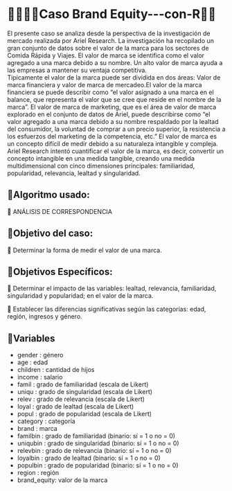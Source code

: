 # 👨‍💻📢💸Caso Brand Equity---con-R📢💸

El presente caso se analiza desde la perspectiva de la investigación de mercado realizada por Ariel Research. 
La investigación ha recopilado un gran conjunto de datos sobre el valor de la marca para los sectores de 
Comida Rápida y Viajes. El valor de marca se identifica como el valor agregado a una marca debido a su nombre. 
Un alto valor de marca ayuda a las empresas a mantener su ventaja competitiva.  
Tipicamente el valor de la marca puede ser dividida en dos áreas: Valor de marca financiera y valor de marca 
de mercadeo.El valor de la marca financiera se puede describir como “el valor asignado a una marca en el balance,
que representa el valor que se cree que reside en el nombre de la marca”. El valor de marca de marketing, que es
el área de valor de marca explorado en el conjunto de datos de Ariel, puede describirse como “el valor agregado
a una marca debido a su nombre respaldado por la lealtad del consumidor, la voluntad de comprar a un precio
superior, la resistencia a los esfuerzos del marketing de la competencia, etc.”  El valor de marca es un concepto
difícil de medir debido a su naturaleza intangible y compleja. Ariel Research intentó cuantificar el valor de la
marca, es decir, convertir un concepto intangible en una medida tangible, creando una medida multidimensional con
cinco dimensiones principales: familiaridad, popularidad, relevancia, lealtad y singularidad.

## 🎯Algoritmo usado:
🚩 ANÁLISIS DE CORRESPONDENCIA

## 🎯Objetivo del caso:
🚩 Determinar la forma de medir el valor de una marca.

## 🎯Objetivos Específicos:

🚩 Determinar el impacto de las variables: lealtad, relevancia, familiaridad, singularidad y popularidad; en el valor de la marca.

🚩 Establecer las diferencias significativas según las categorías: edad, región, ingresos y género.

## 🔮Variables

- gender    : género
- age       : edad
- children  : cantidad de hijos
- income    : salario
- famil     : grado de familiaridad (escala de Likert)
- uniqu     : grado de singularidad (escala de Likert)
- relev     : grado de relevancia (escala de Likert)
- loyal     : grado de lealtad (escala de Likert)
- popul     : grado de popularidad (escala de Likert)
- category  : categoría
- brand     : marca
- familbin  : grado de familiaridad (binario: sí = 1 o no = 0)
- uniqubin  : grado de singularidad (binario: sí = 1 o no = 0)
- relevbin  : grado de relevancia (binario: sí = 1 o no = 0)
- loyalbin  : grado de lealtad (binario: sí = 1 o no = 0) 
- populbin  : grado de popularidad (binario: sí = 1 o no = 0)
- region    : región
- brand_equity: valor de la marca
